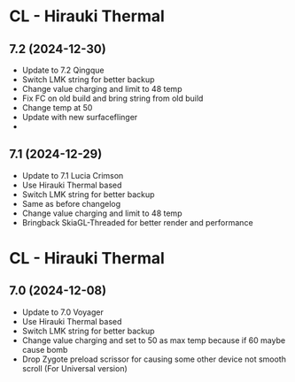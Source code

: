 # CL - Hirauki Thermal

## 7.2 (2024-12-30)
- Update to 7.2 Qingque
- Switch LMK string for better backup
- Change value charging and limit to 48 temp
- Fix FC on old build and bring string from old build
- Change temp at 50
- Update with new surfaceflinger
- 
## 7.1 (2024-12-29)
- Update to 7.1 Lucia Crimson
- Use Hirauki Thermal based
- Switch LMK string for better backup
- Same as before changelog
- Change value charging and limit to 48 temp
- Bringback SkiaGL-Threaded for better render and performance

# CL - Hirauki Thermal

## 7.0 (2024-12-08)
- Update to 7.0 Voyager
- Use Hirauki Thermal based
- Switch LMK string for better backup
- Change value charging and set to 50 as max temp because if 60 maybe cause bomb
- Drop Zygote preload scrissor for causing some other device not smooth scroll (For Universal version)
